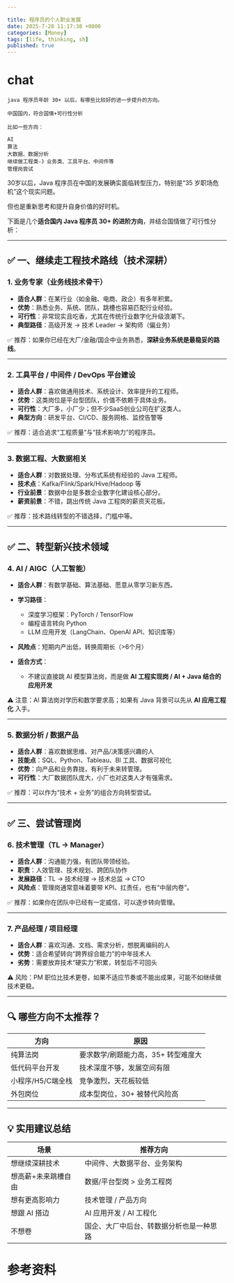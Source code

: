 ```yaml
---

title: 程序员的个人职业发展
date: 2025-7-28 11:17:38 +0800
categories: [Money]
tags: [life, thinking, sh]
published: true
---
```




# chat

```
java 程序员年龄 30+ 以后，有哪些比较好的进一步提升的方向。

中国国内，符合国情+可行性分析

比如一些方向：

AI
算法
大数据、数据分析
继续做工程类-》业务类、工具平台、中间件等
管理岗尝试
```


30岁以后，Java 程序员在中国的发展确实面临转型压力，特别是“35 岁职场危机”这个现实问题。

但也是重新思考和提升自身价值的好时机。

下面是几个**适合国内 Java 程序员 30+ 的进阶方向**，并结合国情做了可行性分析：

---

## ✅ 一、继续走工程技术路线（技术深耕）

### 1. 业务专家（业务线技术骨干）

* **适合人群**：在某行业（如金融、电商、政企）有多年积累。
* **优势**：熟悉业务、系统、团队，跳槽也容易匹配行业经验。
* **可行性**：非常现实且吃香，尤其在传统行业数字化升级浪潮下。
* **典型路径**：高级开发 → 技术 Leader → 架构师（偏业务）

✅ 推荐：如果你已经在大厂/金融/国企中业务熟悉，**深耕业务系统是最稳妥的路线**。

---

### 2. 工具平台 / 中间件 / DevOps 平台建设

* **适合人群**：喜欢做通用技术、系统设计、效率提升的工程师。
* **优势**：这类岗位是平台型团队，价值不依赖于具体业务。
* **可行性**：大厂多，小厂少；但不少SaaS创业公司在扩这类人。
* **典型方向**：研发平台、CI/CD、服务网格、监控告警等

✅ 推荐：适合追求“工程质量”与“技术影响力”的程序员。

---

### 3. 数据工程、大数据相关

* **适合人群**：对数据处理、分布式系统有经验的 Java 工程师。
* **技术点**：Kafka/Flink/Spark/Hive/Hadoop 等
* **行业前景**：数据中台是多数企业数字化建设核心部分。
* **薪资前景**：不错，跳出传统 Java 工程岗的薪资天花板。

✅ 推荐：技术路线转型的不错选择，门槛中等。

---

## ✅ 二、转型新兴技术领域

### 4. AI / AIGC（人工智能）

* **适合人群**：有数学基础、算法基础、愿意从零学习新东西。
* **学习路径**：

  * 深度学习框架：PyTorch / TensorFlow
  * 编程语言转向 Python
  * LLM 应用开发（LangChain、OpenAI API、知识库等）
* **风险点**：短期内产出低，转换周期长（>6个月）
* **适合方式**：

  * 不建议直接跳 AI 模型算法岗，而是做 **AI 工程实现岗 / AI + Java 结合的应用开发**

⚠️ 注意：AI 算法岗对学历和数学要求高；如果有 Java 背景可以先从 **AI 应用工程化** 入手。

---

### 5. 数据分析 / 数据产品

* **适合人群**：喜欢数据思维、对产品/决策感兴趣的人
* **技能点**：SQL、Python、Tableau、BI 工具、数据可视化
* **优势**：向产品和业务靠拢，有利于未来转管理。
* **可行性**：大厂数据团队庞大，小厂也对这类人才有强需求。

✅ 推荐：可以作为“技术 + 业务”的组合方向转型尝试。

---

## ✅ 三、尝试管理岗

### 6. 技术管理（TL → Manager）

* **适合人群**：沟通能力强，有团队带领经验。
* **职责**：人效管理、技术规划、跨团队协作
* **发展路径**：TL → 技术经理 → 技术总监 → CTO
* **风险点**：管理岗通常意味着要带 KPI、扛责任，也有“中层内卷”。

✅ 推荐：如果你在团队中已经有一定威信，可以逐步转向管理。

---

### 7. 产品经理 / 项目经理

* **适合人群**：喜欢沟通、文档、需求分析，想脱离编码的人
* **优势**：适合希望转向“跨界综合能力”的中年技术人
* **劣势**：需要放弃技术“硬实力”积累，转型后不可回头

⚠️ 风险：PM 职位比技术更卷，如果不适应节奏或不能出成果，可能不如继续做技术更稳。

---

## 🔍 哪些方向不太推荐？

| 方向          | 原因                   |
| ----------- | -------------------- |
| 纯算法岗        | 要求数学/刷题能力高，35+ 转型难度大 |
| 低代码平台开发     | 技术深度不够，发展空间有限        |
| 小程序/H5/C端全栈 | 竞争激烈，天花板较低           |
| 外包岗位        | 成本型岗位，30+ 被替代风险高     |

---

## 💡 实用建议总结

| 场景         | 推荐方向                 |
| ---------- | -------------------- |
| 想继续深耕技术    | 中间件、大数据平台、业务架构       |
| 想高薪+未来跳槽自由 | 数据/平台型岗 > 业务工程岗      |
| 想有更高影响力    | 技术管理 / 产品方向          |
| 想跟 AI 搭边   | AI 应用开发 / AI 工程化     |
| 不想卷        | 国企、大厂中后台、转数据分析也是一种思路 |


# 参考资料



